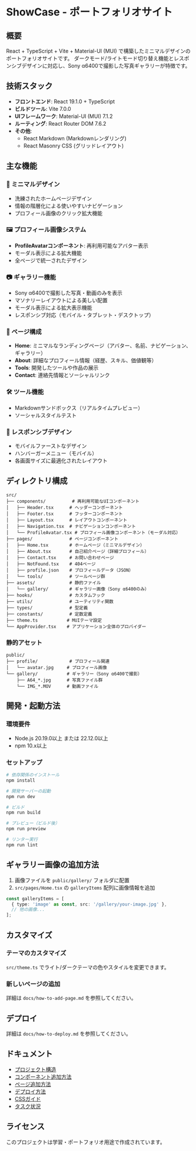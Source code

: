 # ShowCase - ポートフォリオサイト

## 概要

React + TypeScript + Vite + Material-UI (MUI) で構築したミニマルデザインのポートフォリオサイトです。
ダークモード/ライトモード切り替え機能とレスポンシブデザインに対応し、Sony α6400で撮影した写真ギャラリーが特徴です。

## 技術スタック

- **フロントエンド**: React 19.1.0 + TypeScript
- **ビルドツール**: Vite 7.0.0
- **UIフレームワーク**: Material-UI (MUI) 7.1.2
- **ルーティング**: React Router DOM 7.6.2
- **その他**: 
  - React Markdown (Markdownレンダリング)
  - React Masonry CSS (グリッドレイアウト)

## 主な機能

### 🎨 ミニマルデザイン
- 洗練されたホームページデザイン
- 情報の階層化による使いやすいナビゲーション
- プロフィール画像のクリック拡大機能

### 🖼️ プロフィール画像システム
- **ProfileAvatarコンポーネント**: 再利用可能なアバター表示
- モーダル表示による拡大機能
- 全ページで統一されたデザイン

### 📷 ギャラリー機能
- Sony α6400で撮影した写真・動画のみを表示
- マソナリーレイアウトによる美しい配置
- モーダル表示による拡大表示機能
- レスポンシブ対応（モバイル・タブレット・デスクトップ）

### 📄 ページ構成
- **Home**: ミニマルなランディングページ（アバター、名前、ナビゲーション、ギャラリー）
- **About**: 詳細なプロフィール情報（経歴、スキル、価値観等）
- **Tools**: 開発したツールや作品の展示
- **Contact**: 連絡先情報とソーシャルリンク

### 🛠️ ツール機能
- Markdownサンドボックス（リアルタイムプレビュー）
- ソーシャルスタイルテスト

### 📱 レスポンシブデザイン
- モバイルファーストなデザイン
- ハンバーガーメニュー（モバイル）
- 各画面サイズに最適化されたレイアウト

## ディレクトリ構成

```
src/
├── components/          # 再利用可能なUIコンポーネント
│   ├── Header.tsx      # ヘッダーコンポーネント
│   ├── Footer.tsx      # フッターコンポーネント
│   ├── Layout.tsx      # レイアウトコンポーネント
│   ├── Navigation.tsx  # ナビゲーションコンポーネント
│   └── ProfileAvatar.tsx # プロフィール画像コンポーネント（モーダル対応）
├── pages/              # ページコンポーネント
│   ├── Home.tsx        # ホームページ（ミニマルデザイン）
│   ├── About.tsx       # 自己紹介ページ（詳細プロフィール）
│   ├── Contact.tsx     # お問い合わせページ
│   ├── NotFound.tsx    # 404ページ
│   ├── profile.json    # プロフィールデータ（JSON）
│   └── tools/          # ツールページ群
├── assets/             # 静的ファイル
│   └── gallery/        # ギャラリー画像（Sony α6400のみ）
├── hooks/              # カスタムフック
├── utils/              # ユーティリティ関数
├── types/              # 型定義
├── constants/          # 定数定義
├── theme.ts           # MUIテーマ設定
└── AppProvider.tsx    # アプリケーション全体のプロバイダー
```

### 静的アセット
```
public/
├── profile/            # プロフィール関連
│   └── avatar.jpg     # プロフィール画像
└── gallery/           # ギャラリー（Sony α6400で撮影）
    ├── A64_*.jpg      # 写真ファイル群
    └── IMG_*.MOV      # 動画ファイル
```

## 開発・起動方法

### 環境要件
- Node.js 20.19.0以上 または 22.12.0以上
- npm 10.x以上

### セットアップ

```bash
# 依存関係のインストール
npm install

# 開発サーバーの起動
npm run dev

# ビルド
npm run build

# プレビュー（ビルド後）
npm run preview

# リンター実行
npm run lint
```

## ギャラリー画像の追加方法

1. 画像ファイルを `public/gallery/` フォルダに配置
2. `src/pages/Home.tsx` の `galleryItems` 配列に画像情報を追加

```typescript
const galleryItems = [
  { type: 'image' as const, src: '/gallery/your-image.jpg' },
  // 他の画像...
];
```

## カスタマイズ

### テーマのカスタマイズ
`src/theme.ts` でライト/ダークテーマの色やスタイルを変更できます。

### 新しいページの追加
詳細は `docs/how-to-add-page.md` を参照してください。

## デプロイ

詳細は `docs/how-to-deploy.md` を参照してください。

## ドキュメント

- [プロジェクト構造](docs/project-structure.md)
- [コンポーネント追加方法](docs/how-to-add-component.md)
- [ページ追加方法](docs/how-to-add-page.md)
- [デプロイ方法](docs/how-to-deploy.md)
- [CSSガイド](docs/css-guide.md)
- [タスク状況](docs/task-status.md)

## ライセンス

このプロジェクトは学習・ポートフォリオ用途で作成されています。
